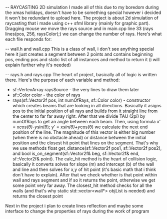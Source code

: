 -- RAYCASTING 2D simulation
I made all of this due to my boredom during the xmas holidays, doesn't have to be something special however i decided it won't be redundant to upload here. The project is about 2d simulation of raycasting that i made using c++ sfml library (mainly for graphic part). Dragging mouse we move the rays source and in main.cpp line 33 (rays lines(pos, 256, raysColor);) we can change the number of rays. Here's what each file responds for:

-- wall.h and wall.cpp
This is a class of wall, i don't see anything special here it just creates a segment between 2 points and contains beginning pos, ending pos and static list of all instances and method to return it (i will explain further why it's needed)

-- rays.h and rays.cpp
The heart of project, basically all of logic is written there. Here's the purpose of each variable and method:
- sf::VertexArray raysSource - the very lines to draw them later
- sf::Color color - the color of rays
- rays(sf::Vector2f pos, int numOfRays, sf::Color color) - constructor which creates beams that are looking in all directions. Basically it asigns pos to the initial position of all rays and builds from it straight line from the center to far far away right. After that we divide TAU (2pi) by numOfRays to get an angle between each beam. Then, using formula x' = x*cos(θ)-y*sin(θ); y' = x*sin(θ)+y*cos(θ) we calculate the next end position of the line. The magnitude of this vector is either big number (when there is no obstacle ahead) or distance between the initial position and the closest hit point that lines on the segment. That's why we use methods float get_distance(sf::Vector2f pos1, sf::Vector2f pos2), and bool is_on_segment(sf::Vector2f& beg, sf::Vector2f& end, sf::Vector2f& point). The calc_hit method is the heart of collision logic, basically it converts solves for slope (m) and intercept (b) of the wall and line and then solves for x,y of hit point (it's basic math that i think don't have to explain). After that we check whether is that point within wall and rays segment and if so it returns the point, otherwise we get some point very far away. The closest_hit method checks for all the walls (and that's why static std::vector<wall*> objList is needed) and returns the closest point

Next in the project i plan to create lines reflection and maybe some interface to change the properties of rays during the work of program   
